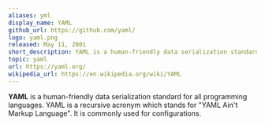 ```yaml
---
aliases: yml
display_name: YAML
github_url: https://github.com/yaml/
logo: yaml.png
released: May 11, 2001
short_description: YAML is a human-friendly data serialization standard.
topic: yaml
url: https://yaml.org/
wikipedia_url: https://en.wikipedia.org/wiki/YAML
---
```

**YAML** is a human-friendly data serialization standard for all programming languages. YAML is a recursive acronym which stands for "YAML Ain't Markup Language". It is commonly used for configurations.
